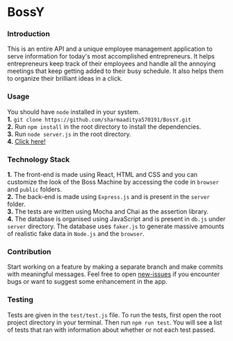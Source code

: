 # BossY  
### Introduction
This is an entire API and a unique employee management application to serve information for today's most accomplished entrepreneurs. It helps entrepreneurs keep track of their employees and handle all the annoying meetings that keep getting added to their busy schedule. It also helps them to organize their brilliant ideas in a click.  
### Usage  
You should have `node` installed in your system.  
**1.** `git clone https://github.com/sharmaaditya570191/BossY.git`  
**2.** Run `npm install` in the root directory to install the dependencies.  
**3.** Run `node server.js` in the root directory.  
**4.** [Click here!]( https://Samriddhi25.github.io/BossY/index.html)  
### Technology Stack  
**1.** The front-end is made using React, HTML and CSS and you can customize the look of the Boss Machine by accessing the code in `browser` and `public` folders.  
**2.** The back-end is made using `Express.js` and is present in the `server` folder.  
**3.** The tests are written using Mocha and Chai as the assertion library.    
**4.** The database is organised using JavaScript and is present in `db.js` under `server` directory. The database uses `faker.js` to generate massive amounts of realistic fake data in `Node.js` and the `browser`.
### Contribution  
Start working on a feature by making a separate branch and make commits with meaningful messages. Feel free to open [new-issues](https://github.com/sharmaaditya570191/BossY/issues/new) if you encounter bugs or want to suggest some enhancement in the app.  
### Testing  
Tests are given in the `test/test.js` file. To run the tests, first open the root project directory in your terminal. Then run `npm run test`. You will see a list of tests that ran with information about whether or not each test passed. 

